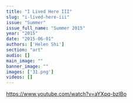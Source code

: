 ```yaml
---
title: "I Lived Here III"
slug: "i-lived-here-iii"
issue: "Summer"
issue_full_name: "Summer 2015"
year: "2015"
date: "2015-06-01"
authors: ['Helen Shi']
section: "art"
audio: []
main_image: ""
banner_image: ""
images: ['31.png']
videos: []
---
```

https://www.youtube.com/watch?v=aYXpq-bzIBo

